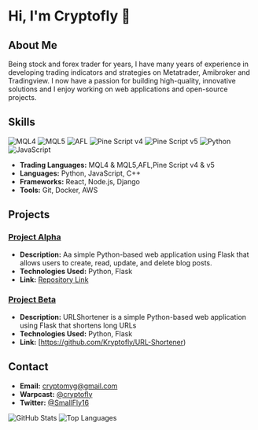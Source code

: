 # Hi, I'm  Cryptofly 👋

## About Me

Being stock and forex trader for years, I have many years of experience in developing trading indicators and strategies on Metatrader, Amibroker and Tradingview.
I now have a passion for building high-quality, innovative solutions and I enjoy working on web applications and open-source projects.

## Skills
![MQL4](https://img.shields.io/badge/MQL4-00BFFF?style=for-the-badge)
![MQL5](https://img.shields.io/badge/MQL5-00BFFF?style=for-the-badge)
![AFL](https://img.shields.io/badge/AFL-008000?style=for-the-badge)
![Pine Script v4](https://img.shields.io/badge/Pine%20Script%20v4-008080?style=for-the-badge)
![Pine Script v5](https://img.shields.io/badge/Pine%20Script%20v5-008080?style=for-the-badge)
![Python](https://img.shields.io/badge/Python-3776AB?style=for-the-badge&logo=python&logoColor=white)
![JavaScript](https://img.shields.io/badge/JavaScript-F7DF1E?style=for-the-badge&logo=javascript&logoColor=black)
- **Trading Languages:** MQL4 & MQL5,AFL,Pine Script v4 & v5
- **Languages:** Python, JavaScript, C++
- **Frameworks:** React, Node.js, Django
- **Tools:** Git, Docker, AWS

## Projects
### [Project Alpha](https://github.com/Kryptofly/SimpleBlog)
- **Description:** Aa simple Python-based web application using Flask that allows users to create, read, update, and delete blog posts.
- **Technologies Used:** Python, Flask
- **Link:** [Repository Link](https://github.com/Kryptofly/SimpleBlog)

### [Project Beta](https://github.com/Kryptofly/URL-Shortener)
- **Description:** URLShortener is a simple Python-based web application using Flask that shortens long URLs
- **Technologies Used:** Python, Flask
- **Link:** [https://github.com/Kryptofly/URL-Shortener)

## Contact
- **Email:** [cryptomyg@gmail.com](mailto:cryptomyg@gmail.com)
- **Warpcast:** [@cryptofly](https://warpcast.com/cryptofly)
- **Twitter:** [@SmallFly16](https://x.com/SmallFly16)

![GitHub Stats](https://github-readme-stats.vercel.app/api?username=Kryptofly&show_icons=true)
![Top Languages](https://github-readme-stats.vercel.app/api/top-langs/?username=Kryptofly&layout=compact)
